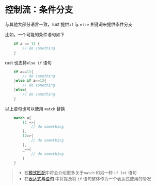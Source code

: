 # 控制流：条件分支

与其他大部分语言一致，rust 提供`if` 与 `else` 关键词来提供条件分支

比如，一个可能的条件语句如下

```rust
    if a == 11 {
        // do something
    }
```

rust 也支持`else if` 语句

```rust
    if a==11{
        // do something
    }else if a==12{
        // do something
    }else{
        // do something
    }

```

以上语句也可以使用 `match` 替换

```rust
    match a{
        11 =>{
            // do something
        },
        12=>{
            // do something
        },
        _=>{
            // do something
        }
    }
```

> - 在[模式匹配]()中将会介绍更多关于`match` 和另一种 `if let` 语句
> - 在[表达式与语句](../chapter4/readme.md) 中将提及将 `if` 语句整体作为一个表达式使用的情况

